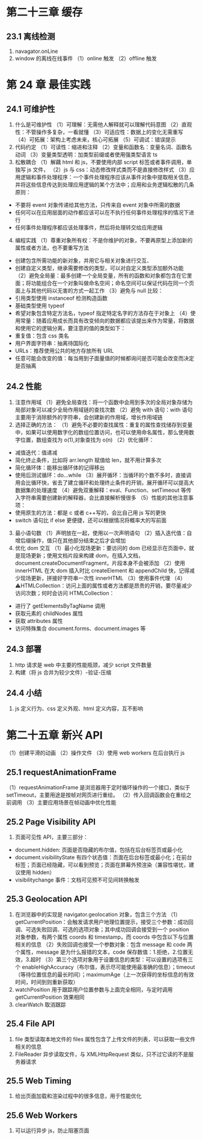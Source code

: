 # 第二十三章 缓存

## 23.1 离线检测

1. navagator.onLine
2. window 的离线在线事件
   （1）online 触发
   （2）offline 触发

# 第 24 章 最佳实践

## 24.1 可维护性

1. 什么是可维护性
   （1）可理解：无需他人解释就可以理解代码意图
   （2）直观性：不管操作多复杂，一看就懂
   （3）可适应性：数据上的变化无需重写
   （4）可拓展：架构上考虑未来，核心可拓展
   （5）可调试：错误提示
2. 代码约定
   （1）可读性：缩进和注释
   （2）变量和函数名：变量名词、函数名动词
   （3）变量类型透明：加类型前缀或者使用强类型语言 ts
3. 松散耦合
   （1）解藕 html 和 js，不要使用内部 script 标签或者事件调用，单独写 js 文件，
   （2）js 与 css：动态修改样式类而不是直接修改样式
   （3）应用逻辑和事件处理程序：一个事件处理程序应该从事件对象中提取相关信息，并将这些信息传达到处理应用逻辑的某个方法中；应用和业务逻辑松散的几条原则：

- 不要将 event 对象传递给其他方法，只传来自 event 对象中所需的数据
- 任何可以在应用层面的动作都应该可以在不执行任何事件处理程序的情况下进行
- 任何事件处理程序都应该处理事件，然后将处理转交给应用逻辑

4. 编程实践
   （1）尊重对象所有权：不是你维护的对象，不要再原型上添加新的属性或者方法，也不要重写方法

- 创建包含所需功能的新对象，并用它与相关对象进行交互、
- 创建自定义类型，继承需要修改的类型，可以对自定义类型添加额外功能
  （2）避免全局量：最多创建一个全局变量，所有的函数和对象都包含在它里面；将功能组合在一个对象叫做命名空间；命名空间可以保证代码在同一个页面上与其他代码以无害的方式一起工作
  （3）避免与 null 比较：
- 引用类型使用 instanceof 检测构造函数
- 基础类型使用 typeof
- 希望对象包含特定方法名，typeof 指定特定名字的方法存在于对象上
  （4）使用常量：随着应用成长而具有改变倾向的数据都应该提出来作为常量，将数据和使用它的逻辑分离，要注意的值的类型如下：
- 重复值：包含 css 类名
- 用户界面字符串：抽离待国际化
- URLs：推荐使用公共的地方存放所有 URL
- 任意可能会改变的值：每当用到子面量值的时候都询问是否可能会改变而决定是否抽离

## 24.2 性能

1. 注意作用域
   （1）避免全局查找：将一个函数中会用到多次的全局对象存储为局部对象可以减少全局作用域链的查找次数
   （2）避免 with 语句：with 语句主要用于消除额外的字符串，会创建新的作用域，增长作用域链
2. 选择正确的方法：
   （1）避免不必要的查找属性：重复的属性查找储存到变量中，如果可以使用数字化的数组位置访问，也可以使用命名属性，那么使用数字位置，数组查找为 o(1),对象查找为 o(n)
   （2）优化循环：

- 减值迭代：值递减
- 简化终止条件，比如将 arr.length 赋值给 len，就不用计算多次
- 简化循环体：能移出循环体的记得移出
- 使用后测试循环：do...while
  （3）展开循环：当循环的个数不多时，直接调用会比循环快，省去了建立循环和处理终止条件的开销，展开循环可以提高大数据集的处理速度
  （4）避免双重解释：eval、Function、setTimeout 等传入字符串需要创建新的解释器，会比直接解析慢很多
  （5）性能的其他注意事项：
- 使用原生的方法：都是 c 或者 c++写的，会比自己用 js 写的更快
- switch 语句比 if else 更便捷，还可以根据情况将概率大的写前面

3. 最小语句数
   （1）声明放在一起，使用以一次声明语句
   （2）插入迭代值：自增后缀操作，值只在其他部分结束之后才会增加
4. 优化 dom 交互
   （1）最小化现场更新：要访问的 dom 已经显示在页面中，就是现场更新；使用文档片段来构建 dom，在插入文档，document.createDocumentFragment，片段本身不会被添加
   （2）使用 innerHTML 在大 dom 插入时比 createElement 和 appendChild 快，记得减少现场更新，拼接好字符串一次性 innerHTML
   （3）使用事件代理
   （4）⚠️HTMLCollection：访问上面的属性或者方法都是昂贵的开销，要尽量减少访问次数；何时会访问 HTMLCollection：

- 进行了 getElementsByTagName 调用
- 获取元素的 childNodes 属性
- 获取 attributes 属性
- 访问特殊集合 document.forms、document.images 等

## 24.3 部署

1. http 请求是 web 中主要的性能瓶颈，减少 script 文件数量
2. 构建（将 js 合并为较少文件）-验证-压缩

## 24.4 小结

1. js 定义行为、css 定义外观、html 定义内容，互不影响

# 第二十五章 新兴 API

（1）创建平滑的动画
（2）操作文件
（3）使用 web workers 在后台执行 js

## 25.1 requestAnimationFrame

（1）requestAnimationFrame 是浏览器用于定时循环操作的一个接口，类似于 setTimeout，主要用途是按帧对网页进行重绘。
（2）传入回调函数会在重绘之前调用
（3）主要应用场景在帧动画中优化性能

## 25.2 Page Visibility API

1. 页面可见性 API，主要三部分：

- document.hidden: 页面是否隐藏的布尔值，包括在后台标签页或最小化
- document.visibilityState 有四个状态值：页面在后台标签或最小化；在前台标签；页面已经隐藏，可以看到预览；页面在屏幕外预渲染（兼容性堪忧，建议使用 hidden）
- visibilitychange 事件：文档可见预不可见间转换触发

## 25.3 Geolocation API

1. 在浏览器中的实现是 navigator.geolocation 对象，包含三个方法
   （1）getCurrentPosition：会触发请求用户地理位置提示，接受三个参数：成功回调、可选失败回调、可选的选项对象；其中成功回调会接受到一个 position 对象参数，有两个属性 coords 和 timestamp，而 coords 中包含以下与位置相关的信息
   （2）失败回调也接受一个参数对象：包含 message 和 code 两个属性，message 是为什么报错的文本，code 保存数值：1.拒绝，2.位置无效，3.超时
   （3）第三个选项对象用于设置信息的类型：可以设置的选项有三个 enableHighAccuracy（布尔值，表示尽可能使用最准确的信息）；timeout（等待位置信息的最长时间）；maximumAge（上一次获得的坐标信息的有效时间，时间到则重新获取）
2. watchPosition 用于跟踪用户位置参数与上面完全相同，与定时调用 getCurrentPosition 效果相同
3. clearWatch 取消跟踪

## 25.4 File API

1. file 类型读取本地文件的 files 属性包含了上传文件的列表，可以获取一些文件相关的信息
2. FileReader 异步读取文件，与 XMLHttpRequest 类似，只不过它读的不是服务器请求

## 25.5 Web Timing

1. 给出页面加载和渲染过程中的很多信息，用于性能优化

## 25.6 Web Workers

1. 可以运行异步 js，防止阻塞页面
